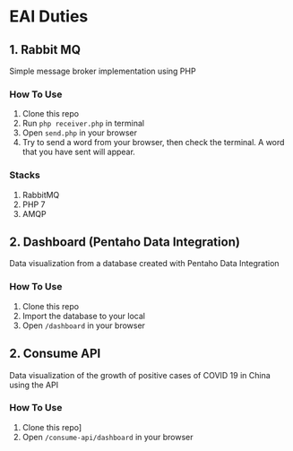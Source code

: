 # EAI Duties

## 1. Rabbit MQ
Simple message broker implementation using PHP

### How To Use
1. Clone this repo
2. Run <code>php receiver.php</code> in terminal
3. Open <code>send.php</code> in your browser
4. Try to send a word from your browser, then check the terminal. A word that you have sent will appear.

### Stacks
1. RabbitMQ
2. PHP 7
3. AMQP


## 2. Dashboard (Pentaho Data Integration)
Data visualization from a database created with Pentaho Data Integration

### How To Use
1. Clone this repo
2. Import the database to your local
3. Open <code>/dashboard</code> in your browser

## 2. Consume API
Data visualization of the growth of positive cases of COVID 19 in China using the API

### How To Use
1. Clone this repo]
2. Open <code>/consume-api/dashboard</code> in your browser